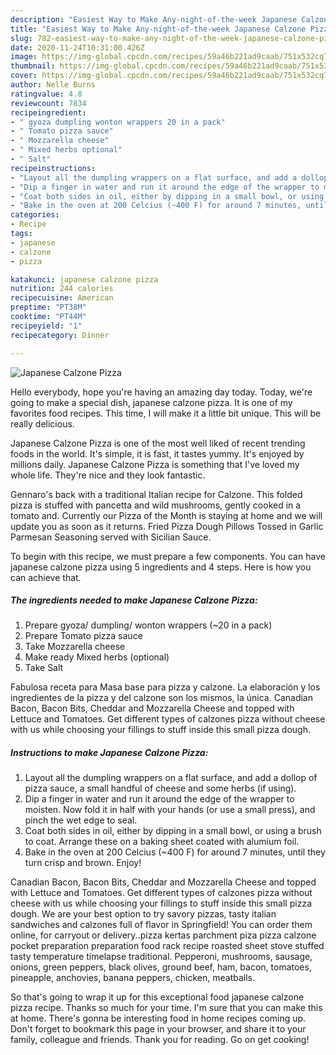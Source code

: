 ```yaml
---
description: "Easiest Way to Make Any-night-of-the-week Japanese Calzone Pizza"
title: "Easiest Way to Make Any-night-of-the-week Japanese Calzone Pizza"
slug: 782-easiest-way-to-make-any-night-of-the-week-japanese-calzone-pizza
date: 2020-11-24T10:31:00.426Z
image: https://img-global.cpcdn.com/recipes/59a46b221ad9caab/751x532cq70/japanese-calzone-pizza-recipe-main-photo.jpg
thumbnail: https://img-global.cpcdn.com/recipes/59a46b221ad9caab/751x532cq70/japanese-calzone-pizza-recipe-main-photo.jpg
cover: https://img-global.cpcdn.com/recipes/59a46b221ad9caab/751x532cq70/japanese-calzone-pizza-recipe-main-photo.jpg
author: Nelle Burns
ratingvalue: 4.8
reviewcount: 7834
recipeingredient:
- " gyoza dumpling wonton wrappers 20 in a pack"
- " Tomato pizza sauce"
- " Mozzarella cheese"
- " Mixed herbs optional"
- " Salt"
recipeinstructions:
- "Layout all the dumpling wrappers on a flat surface, and add a dollop of pizza sauce, a small handful of cheese and some herbs (if using)."
- "Dip a finger in water and run it around the edge of the wrapper to moisten. Now fold it in half with your hands (or use a small press), and pinch the wet edge to seal."
- "Coat both sides in oil, either by dipping in a small bowl, or using a brush to coat. Arrange these on a baking sheet coated with alumium foil."
- "Bake in the oven at 200 Celcius (~400 F) for around 7 minutes, until they turn crisp and brown. Enjoy!"
categories:
- Recipe
tags:
- japanese
- calzone
- pizza

katakunci: japanese calzone pizza 
nutrition: 244 calories
recipecuisine: American
preptime: "PT38M"
cooktime: "PT44M"
recipeyield: "1"
recipecategory: Dinner

---
```



![Japanese Calzone Pizza](https://img-global.cpcdn.com/recipes/59a46b221ad9caab/751x532cq70/japanese-calzone-pizza-recipe-main-photo.jpg)

Hello everybody, hope you're having an amazing day today. Today, we're going to make a special dish, japanese calzone pizza. It is one of my favorites food recipes. This time, I will make it a little bit unique. This will be really delicious.

Japanese Calzone Pizza is one of the most well liked of recent trending foods in the world. It's simple, it is fast, it tastes yummy. It's enjoyed by millions daily. Japanese Calzone Pizza is something that I've loved my whole life. They're nice and they look fantastic.

Gennaro&#39;s back with a traditional Italian recipe for Calzone. This folded pizza is stuffed with pancetta and wild mushrooms, gently cooked in a tomato and. Currently our Pizza of the Month is staying at home and we will update you as soon as it returns. Fried Pizza Dough Pillows Tossed in Garlic Parmesan Seasoning served with Sicilian Sauce.


To begin with this recipe, we must prepare a few components. You can have japanese calzone pizza using 5 ingredients and 4 steps. Here is how you can achieve that.

<!--inarticleads1-->

##### The ingredients needed to make Japanese Calzone Pizza:

1. Prepare  gyoza/ dumpling/ wonton wrappers (~20 in a pack)
1. Prepare  Tomato pizza sauce
1. Take  Mozzarella cheese
1. Make ready  Mixed herbs (optional)
1. Take  Salt


Fabulosa receta para Masa base para pizza y calzone. La elaboración y los ingredientes de la pizza y del calzone son los mismos, la única. Canadian Bacon, Bacon Bits, Cheddar and Mozzarella Cheese and topped with Lettuce and Tomatoes. Get different types of calzones pizza without cheese with us while choosing your fillings to stuff inside this small pizza dough. 

<!--inarticleads2-->

##### Instructions to make Japanese Calzone Pizza:

1. Layout all the dumpling wrappers on a flat surface, and add a dollop of pizza sauce, a small handful of cheese and some herbs (if using).
1. Dip a finger in water and run it around the edge of the wrapper to moisten. Now fold it in half with your hands (or use a small press), and pinch the wet edge to seal.
1. Coat both sides in oil, either by dipping in a small bowl, or using a brush to coat. Arrange these on a baking sheet coated with alumium foil.
1. Bake in the oven at 200 Celcius (~400 F) for around 7 minutes, until they turn crisp and brown. Enjoy!


Canadian Bacon, Bacon Bits, Cheddar and Mozzarella Cheese and topped with Lettuce and Tomatoes. Get different types of calzones pizza without cheese with us while choosing your fillings to stuff inside this small pizza dough. We are your best option to try savory pizzas, tasty italian sandwiches and calzones full of flavor in Springfield! You can order them online, for carryout or delivery..pizza kertas parchment piza pizza calzone pocket preparation preparation food rack recipe roasted sheet stove stuffed tasty temperature timelapse traditional. Pepperoni, mushrooms, sausage, onions, green peppers, black olives, ground beef, ham, bacon, tomatoes, pineapple, anchovies, banana peppers, chicken, meatballs. 

So that's going to wrap it up for this exceptional food japanese calzone pizza recipe. Thanks so much for your time. I'm sure that you can make this at home. There's gonna be interesting food in home recipes coming up. Don't forget to bookmark this page in your browser, and share it to your family, colleague and friends. Thank you for reading. Go on get cooking!

